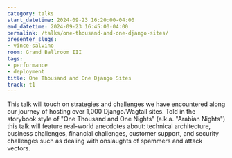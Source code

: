 ```yaml
---
category: talks
start_datetime: 2024-09-23 16:20:00-04:00
end_datetime: 2024-09-23 16:45:00-04:00
permalink: /talks/one-thousand-and-one-django-sites/
presenter_slugs:
- vince-salvino
room: Grand Ballroom III
tags:
- performance
- deployment
title: One Thousand and One Django Sites
track: t1
---
```


This talk will touch on strategies and challenges we have encountered along our journey of hosting over 1,000 Django/Wagtail sites. Told in the storybook style of "One Thousand and One Nights" (a.k.a. "Arabian Nights") this talk will feature real-world anecdotes about: technical architecture, business challenges, financial challenges, customer support, and security challenges such as dealing with onslaughts of spammers and attack vectors.
